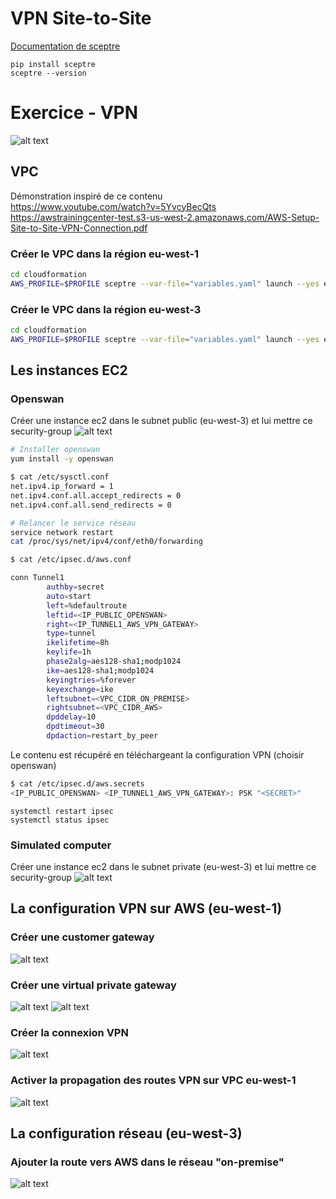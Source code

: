 # VPN Site-to-Site

[Documentation de sceptre](https://sceptre.cloudreach.com/latest/docs/get_started.html)

```
pip install sceptre
sceptre --version
```


# Exercice - VPN
![alt text](vpn.png "VPC")

## VPC
Démonstration inspiré de ce contenu  
https://www.youtube.com/watch?v=5YvcyBecQts  
https://awstrainingcenter-test.s3-us-west-2.amazonaws.com/AWS-Setup-Site-to-Site-VPN-Connection.pdf

### Créer le VPC dans la région eu-west-1
```bash
cd cloudformation
AWS_PROFILE=$PROFILE sceptre --var-file="variables.yaml" launch --yes eu-west-1/vpc.yaml
```

### Créer le VPC dans la région eu-west-3
```bash
cd cloudformation
AWS_PROFILE=$PROFILE sceptre --var-file="variables.yaml" launch --yes eu-west-3/vpc.yaml
```
## Les instances EC2
### Openswan
Créer une instance ec2 dans le subnet public (eu-west-3) et lui mettre ce security-group
![alt text](openswan-sg.png "VPC")


```bash
# Installer openswan
yum install -y openswan

$ cat /etc/sysctl.conf
net.ipv4.ip_forward = 1
net.ipv4.conf.all.accept_redirects = 0
net.ipv4.conf.all.send_redirects = 0

# Relancer le service réseau
service network restart
cat /proc/sys/net/ipv4/conf/eth0/forwarding
```

```bash
$ cat /etc/ipsec.d/aws.conf

conn Tunnel1
        authby=secret
        auto=start
        left=%defaultroute
        leftid=<IP_PUBLIC_OPENSWAN>
        right=<IP_TUNNEL1_AWS_VPN_GATEWAY>
        type=tunnel
        ikelifetime=8h
        keylife=1h
        phase2alg=aes128-sha1;modp1024
        ike=aes128-sha1;modp1024
        keyingtries=%forever
        keyexchange=ike
        leftsubnet=<VPC_CIDR_ON_PREMISE>
        rightsubnet=<VPC_CIDR_AWS>
        dpddelay=10
        dpdtimeout=30
        dpdaction=restart_by_peer
```

Le contenu est récupéré en téléchargeant la configuration VPN (choisir openswan)
```bash
$ cat /etc/ipsec.d/aws.secrets
<IP_PUBLIC_OPENSWAN> <IP_TUNNEL1_AWS_VPN_GATEWAY>: PSK "<SECRET>"
```

```
systemctl restart ipsec
systemctl status ipsec
```


### Simulated computer
Créer une instance ec2 dans le subnet private (eu-west-3) et lui mettre ce security-group
![alt text](simulated-computed-sg.png "VPC")

## La configuration VPN sur AWS (eu-west-1)
### Créer une customer gateway
![alt text](customer-gateway-create.png "VPC")

### Créer une virtual private gateway
![alt text](virtual-private-gateway-create.png "VPC")
![alt text](virtual-private-gateway-attach.png "VPC")

### Créer la connexion VPN
![alt text](vpn-connection-create.png "VPC")

### Activer la propagation des routes VPN sur VPC eu-west-1
![alt text](route-propagation.png "VPC")

## La configuration réseau (eu-west-3)
### Ajouter la route vers AWS dans le réseau "on-premise"
![alt text](route-table-eu-west-3.png "VPC")
